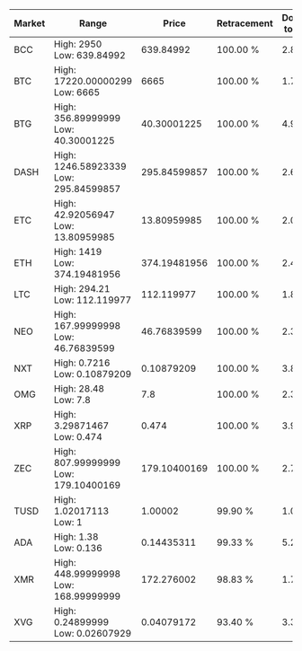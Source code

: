 | Market | Range | Price| Retracement | Doubles to 50% |
| --- | --- | --- | --- | --- |
| BCC | High: 2950<br />Low: 639.84992 | 639.84992 | 100.00 % | 2.81 |
| BTC | High: 17220.00000299<br />Low: 6665 | 6665 | 100.00 % | 1.79 |
| BTG | High: 356.89999999<br />Low: 40.30001225 | 40.30001225 | 100.00 % | 4.93 |
| DASH | High: 1246.58923339<br />Low: 295.84599857 | 295.84599857 | 100.00 % | 2.61 |
| ETC | High: 42.92056947<br />Low: 13.80959985 | 13.80959985 | 100.00 % | 2.05 |
| ETH | High: 1419<br />Low: 374.19481956 | 374.19481956 | 100.00 % | 2.40 |
| LTC | High: 294.21<br />Low: 112.119977 | 112.119977 | 100.00 % | 1.81 |
| NEO | High: 167.99999998<br />Low: 46.76839599 | 46.76839599 | 100.00 % | 2.30 |
| NXT | High: 0.7216<br />Low: 0.10879209 | 0.10879209 | 100.00 % | 3.82 |
| OMG | High: 28.48<br />Low: 7.8 | 7.8 | 100.00 % | 2.33 |
| XRP | High: 3.29871467<br />Low: 0.474 | 0.474 | 100.00 % | 3.98 |
| ZEC | High: 807.99999999<br />Low: 179.10400169 | 179.10400169 | 100.00 % | 2.76 |
| TUSD | High: 1.02017113<br />Low: 1 | 1.00002 | 99.90 % | 1.01 |
| ADA | High: 1.38<br />Low: 0.136 | 0.14435311 | 99.33 % | 5.25 |
| XMR | High: 448.99999998<br />Low: 168.99999999 | 172.276002 | 98.83 % | 1.79 |
| XVG | High: 0.24899999<br />Low: 0.02607929 | 0.04079172 | 93.40 % | 3.37 |
